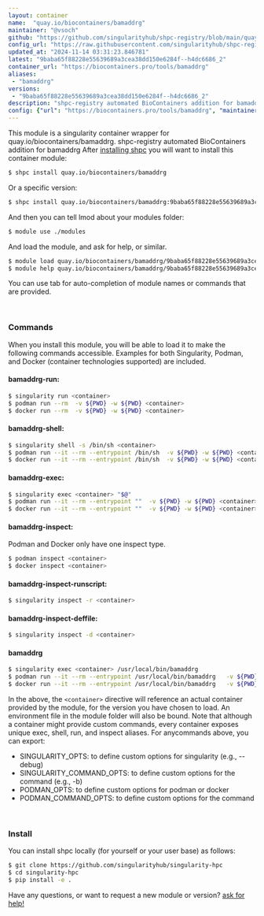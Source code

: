 ```yaml
---
layout: container
name:  "quay.io/biocontainers/bamaddrg"
maintainer: "@vsoch"
github: "https://github.com/singularityhub/shpc-registry/blob/main/quay.io/biocontainers/bamaddrg/container.yaml"
config_url: "https://raw.githubusercontent.com/singularityhub/shpc-registry/main/quay.io/biocontainers/bamaddrg/container.yaml"
updated_at: "2024-11-14 03:31:23.846781"
latest: "9baba65f88228e55639689a3cea38dd150e6284f--h4dc6686_2"
container_url: "https://biocontainers.pro/tools/bamaddrg"
aliases:
 - "bamaddrg"
versions:
 - "9baba65f88228e55639689a3cea38dd150e6284f--h4dc6686_2"
description: "shpc-registry automated BioContainers addition for bamaddrg"
config: {"url": "https://biocontainers.pro/tools/bamaddrg", "maintainer": "@vsoch", "description": "shpc-registry automated BioContainers addition for bamaddrg", "latest": {"9baba65f88228e55639689a3cea38dd150e6284f--h4dc6686_2": "sha256:a0f416c2cb10a266a05814a39cf040e0322a2162f32269eec041964b0e535472"}, "tags": {"9baba65f88228e55639689a3cea38dd150e6284f--h4dc6686_2": "sha256:a0f416c2cb10a266a05814a39cf040e0322a2162f32269eec041964b0e535472"}, "docker": "quay.io/biocontainers/bamaddrg", "aliases": {"bamaddrg": "/usr/local/bin/bamaddrg"}}
---
```


This module is a singularity container wrapper for quay.io/biocontainers/bamaddrg.
shpc-registry automated BioContainers addition for bamaddrg
After [installing shpc](#install) you will want to install this container module:


```bash
$ shpc install quay.io/biocontainers/bamaddrg
```

Or a specific version:

```bash
$ shpc install quay.io/biocontainers/bamaddrg:9baba65f88228e55639689a3cea38dd150e6284f--h4dc6686_2
```

And then you can tell lmod about your modules folder:

```bash
$ module use ./modules
```

And load the module, and ask for help, or similar.

```bash
$ module load quay.io/biocontainers/bamaddrg/9baba65f88228e55639689a3cea38dd150e6284f--h4dc6686_2
$ module help quay.io/biocontainers/bamaddrg/9baba65f88228e55639689a3cea38dd150e6284f--h4dc6686_2
```

You can use tab for auto-completion of module names or commands that are provided.

<br>

### Commands

When you install this module, you will be able to load it to make the following commands accessible.
Examples for both Singularity, Podman, and Docker (container technologies supported) are included.

#### bamaddrg-run:

```bash
$ singularity run <container>
$ podman run --rm  -v ${PWD} -w ${PWD} <container>
$ docker run --rm  -v ${PWD} -w ${PWD} <container>
```

#### bamaddrg-shell:

```bash
$ singularity shell -s /bin/sh <container>
$ podman run --it --rm --entrypoint /bin/sh  -v ${PWD} -w ${PWD} <container>
$ docker run --it --rm --entrypoint /bin/sh  -v ${PWD} -w ${PWD} <container>
```

#### bamaddrg-exec:

```bash
$ singularity exec <container> "$@"
$ podman run --it --rm --entrypoint ""  -v ${PWD} -w ${PWD} <container> "$@"
$ docker run --it --rm --entrypoint ""  -v ${PWD} -w ${PWD} <container> "$@"
```

#### bamaddrg-inspect:

Podman and Docker only have one inspect type.

```bash
$ podman inspect <container>
$ docker inspect <container>
```

#### bamaddrg-inspect-runscript:

```bash
$ singularity inspect -r <container>
```

#### bamaddrg-inspect-deffile:

```bash
$ singularity inspect -d <container>
```


#### bamaddrg

```bash
$ singularity exec <container> /usr/local/bin/bamaddrg
$ podman run --it --rm --entrypoint /usr/local/bin/bamaddrg   -v ${PWD} -w ${PWD} <container> -c " $@"
$ docker run --it --rm --entrypoint /usr/local/bin/bamaddrg   -v ${PWD} -w ${PWD} <container> -c " $@"
```



In the above, the `<container>` directive will reference an actual container provided
by the module, for the version you have chosen to load. An environment file in the
module folder will also be bound. Note that although a container
might provide custom commands, every container exposes unique exec, shell, run, and
inspect aliases. For anycommands above, you can export:

 - SINGULARITY_OPTS: to define custom options for singularity (e.g., --debug)
 - SINGULARITY_COMMAND_OPTS: to define custom options for the command (e.g., -b)
 - PODMAN_OPTS: to define custom options for podman or docker
 - PODMAN_COMMAND_OPTS: to define custom options for the command

<br>

### Install

You can install shpc locally (for yourself or your user base) as follows:

```bash
$ git clone https://github.com/singularityhub/singularity-hpc
$ cd singularity-hpc
$ pip install -e .
```

Have any questions, or want to request a new module or version? [ask for help!](https://github.com/singularityhub/singularity-hpc/issues)